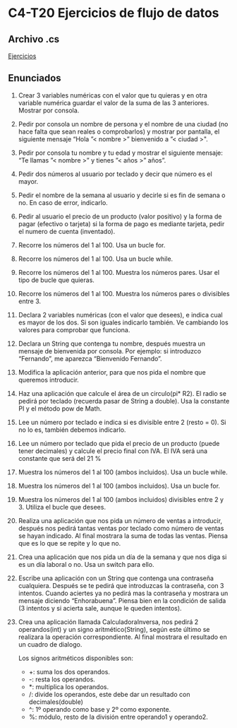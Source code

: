 # C4-T20 Ejercicios de flujo de datos
## Archivo .cs
[Ejercicios](https://github.com/santiarroyave/sao-fe-gc-ejercicios-c4-T20-flujo-de-datos-08-2023/blob/main/T20-Flujo-de-datos/T20-Flujo-de-datos/Main.cs)

## Enunciados
1. Crear 3 variables numéricas con el valor que tu quieras y en otra variable numérica guardar el valor de la suma de las 3 anteriores. Mostrar por consola.
2. Pedir por consola un nombre de persona y el nombre de una ciudad (no hace falta que sean reales o comprobarlos) y mostrar por pantalla, el siguiente mensaje “Hola ”< nombre >” bienvenido a ”< ciudad >".
3. Pedir por consola tu nombre y tu edad y mostrar el siguiente mensaje: “Te llamas ”< nombre >” y tienes ”< años >” años”.
4. Pedir dos números al usuario por teclado y decir que número es el mayor.
5. Pedir el nombre de la semana al usuario y decirle si es fin de semana o no. En caso de error, indicarlo.
6. Pedir al usuario el precio de un producto (valor positivo) y la forma de pagar (efectivo o tarjeta) si la forma de pago es mediante tarjeta, pedir el numero de cuenta (inventado).
7. Recorre los números del 1 al 100. Usa un bucle for.
8. Recorre los números del 1 al 100. Usa un bucle while.
9. Recorre los números del 1 al 100. Muestra los números pares. Usar el tipo de bucle que quieras.
10. Recorre los números del 1 al 100. Muestra los números pares o divisibles entre 3.
11. Declara 2 variables numéricas (con el valor que desees), e indica cual es mayor de los dos. Si son iguales indicarlo también. Ve cambiando los valores para comprobar que funciona.
12. Declara un String que contenga tu nombre, después muestra un mensaje de bienvenida por consola. Por ejemplo: si introduzco “Fernando”, me aparezca “Bienvenido Fernando”.
13. Modifica la aplicación anterior, para que nos pida el nombre que queremos introducir.
14. Haz una aplicación que calcule el área de un circulo(pi* R2). El radio se pedirá por teclado (recuerda pasar de String a double). Usa la constante PI y el método pow de Math.
15. Lee un número por teclado e indica si es divisible entre 2 (resto = 0). Si no lo es, también debemos indicarlo.
16. Lee un número por teclado que pida el precio de un producto (puede tener decimales) y calcule el precio final con IVA. El IVA será una constante que será del 21 %
17. Muestra los números del 1 al 100 (ambos incluidos). Usa un bucle while.
18. Muestra los números del 1 al 100 (ambos incluidos). Usa un bucle for.
19. Muestra los números del 1 al 100 (ambos incluidos) divisibles entre 2 y 3. Utiliza el bucle que desees.
20. Realiza una aplicación que nos pida un número de ventas a introducir, después nos pedirá tantas ventas por teclado como número de ventas se hayan indicado. Al final mostrara la suma de todas las ventas. Piensa que es lo que se repite y lo que no.
21. Crea una aplicación que nos pida un día de la semana y que nos diga si es un día laboral o no. Usa un switch para ello.
22. Escribe una aplicación con un String que contenga una contraseña cualquiera. Después se te pedirá que introduzcas la contraseña, con 3 intentos. Cuando aciertes ya no pedirá mas la contraseña y mostrara un mensaje diciendo “Enhorabuena”. Piensa bien en la condición de salida (3 intentos y si acierta sale, aunque le queden intentos).
23. Crea una aplicación llamada CalculadoraInversa, nos pedirá 2 operandos(int) y un signo aritmético(String), según este último se realizara la operación correspondiente. Al final mostrara el resultado en un cuadro de dialogo.
    
    Los signos aritméticos disponibles son:
    - +: suma los dos operandos.
    - -: resta los operandos.
    - *: multiplica los operandos.
    - /: divide los operandos, este debe dar un resultado con decimales(double)
    - ^: 1º operando como base y 2º como exponente.
    - %: módulo, resto de la división entre operando1 y operando2.